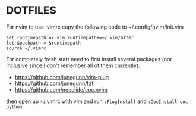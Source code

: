 # DOTFILES
For nvim to use .vimrc copy the following code to ~/.config/nvim/init.vim
```
set runtimepath =/.vim runtimepath+=~/.vim/after
let &packpath = &runtimepath
source ~/.vimrc
```

For completely fresh start need to first install several packages (not inclusive since I don't remember all of them currently):

- https://github.com/junegunn/vim-plug
- https://github.com/junegunn/fzf
- https://github.com/neoclide/coc.nvim

then open up ~/.vimrc with vim and run ```:PlugInstall``` and ```:CocInstall coc-python```
